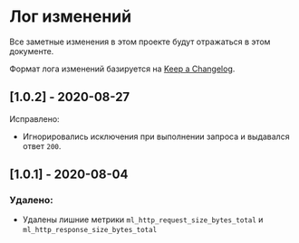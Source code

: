 # Лог изменений

Все заметные изменения в этом проекте будут отражаться в этом документе.

Формат лога изменений базируется на [Keep a Changelog](https://keepachangelog.com/en/1.0.0/).

## [1.0.2] - 2020-08-27

Исправлено:

* Игнорировались исключения при выполнении запроса и выдавался ответ `200`.

## [1.0.1] - 2020-08-04

### Удалено:

* Удалены лишние метрики `ml_http_request_size_bytes_total` и `ml_http_response_size_bytes_total`
